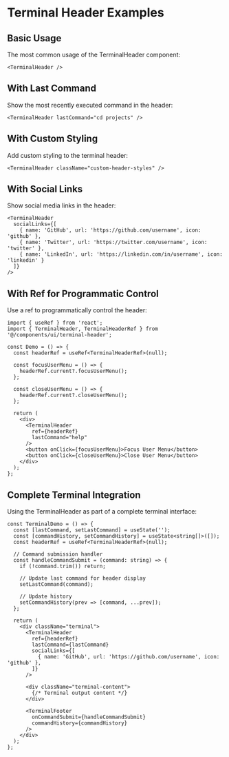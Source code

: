 # Terminal Header Examples

## Basic Usage

The most common usage of the TerminalHeader component:

```tsx
<TerminalHeader />
```

## With Last Command

Show the most recently executed command in the header:

```tsx
<TerminalHeader lastCommand="cd projects" />
```

## With Custom Styling

Add custom styling to the terminal header:

```tsx
<TerminalHeader className="custom-header-styles" />
```

## With Social Links

Show social media links in the header:

```tsx
<TerminalHeader 
  socialLinks={[
    { name: 'GitHub', url: 'https://github.com/username', icon: 'github' },
    { name: 'Twitter', url: 'https://twitter.com/username', icon: 'twitter' },
    { name: 'LinkedIn', url: 'https://linkedin.com/in/username', icon: 'linkedin' }
  ]}
/>
```

## With Ref for Programmatic Control

Use a ref to programmatically control the header:

```tsx
import { useRef } from 'react';
import { TerminalHeader, TerminalHeaderRef } from '@/components/ui/terminal-header';

const Demo = () => {
  const headerRef = useRef<TerminalHeaderRef>(null);
  
  const focusUserMenu = () => {
    headerRef.current?.focusUserMenu();
  };
  
  const closeUserMenu = () => {
    headerRef.current?.closeUserMenu();
  };
  
  return (
    <div>
      <TerminalHeader 
        ref={headerRef} 
        lastCommand="help" 
      />
      <button onClick={focusUserMenu}>Focus User Menu</button>
      <button onClick={closeUserMenu}>Close User Menu</button>
    </div>
  );
};
```

## Complete Terminal Integration

Using the TerminalHeader as part of a complete terminal interface:

```tsx
const TerminalDemo = () => {
  const [lastCommand, setLastCommand] = useState('');
  const [commandHistory, setCommandHistory] = useState<string[]>([]);
  const headerRef = useRef<TerminalHeaderRef>(null);
  
  // Command submission handler
  const handleCommandSubmit = (command: string) => {
    if (!command.trim()) return;
    
    // Update last command for header display
    setLastCommand(command);
    
    // Update history
    setCommandHistory(prev => [command, ...prev]);
  };
  
  return (
    <div className="terminal">
      <TerminalHeader 
        ref={headerRef}
        lastCommand={lastCommand}
        socialLinks={[
          { name: 'GitHub', url: 'https://github.com/username', icon: 'github' },
        ]}
      />
      
      <div className="terminal-content">
        {/* Terminal output content */}
      </div>
      
      <TerminalFooter
        onCommandSubmit={handleCommandSubmit}
        commandHistory={commandHistory}
      />
    </div>
  );
};
```
